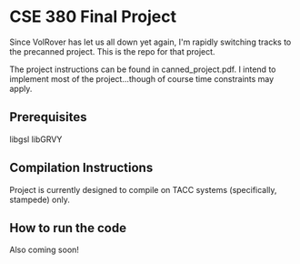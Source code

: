 CSE 380 Final Project
=====================

Since VolRover has let us all down yet again, I'm rapidly switching tracks to
the precanned project. This is the repo for that project.

The project instructions can be found in canned\_project.pdf. I intend to
implement most of the project...though of course time constraints may apply.


## Prerequisites

libgsl
libGRVY

## Compilation Instructions

Project is currently designed to compile on TACC systems (specifically, stampede) only.

## How to run the code

Also coming soon!

